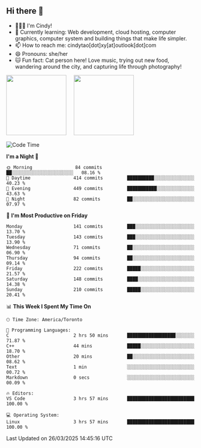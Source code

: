 ## Hi there 👋

<!--
**xinyue296/xinyue296** is a ✨ _special_ ✨ repository because its `README.md` (this file) appears on your GitHub profile.

Here are some ideas to get you started:

- 🔭 I’m currently working on ...
- 🌱 I’m currently learning ...
- 👯 I’m looking to collaborate on ...
- 🤔 I’m looking for help with ...
- 💬 Ask me about ...
- 📫 How to reach me: ...
- 😄 Pronouns: ...
- ⚡ Fun fact: ...
-->
- 👩🏻‍💻 I'm Cindy!
- 🌱 Currently learning: Web development, cloud hosting, computer graphics, computer system and building things that make life simpler.
- 📫 How to reach me: cindytao[dot]xy[at]outlook[dot]com
- 😄 Pronouns: she/her
- 🐱 Fun fact: Cat person here! Love music, trying out new food, wandering around the city, and capturing life through photography!

<!--Github Status: start-->
<div align="left">
  <img height="160em" src="https://github-readme-stats-topaz-two-25.vercel.app/api?username=xinyue296&theme=react&show_icons=true&count_private=true&include_orgs=true&hide=contribs,issues" />
    &nbsp;&nbsp;&nbsp;
  <img height="160em" src="https://github-readme-stats-cindy-taos-projects.vercel.app/api/top-langs/?username=xinyue296&theme=react&count_private=true&include_orgs=true&layout=compact" />
</div>
<!-- Github Status: end-->

<!--START_SECTION:waka-->
![Code Time](http://img.shields.io/badge/Code%20Time-282%20hrs%2036%20mins-blue)

**I'm a Night 🦉** 

```text
🌞 Morning                84 commits          ██░░░░░░░░░░░░░░░░░░░░░░░   08.16 % 
🌆 Daytime                414 commits         ██████████░░░░░░░░░░░░░░░   40.23 % 
🌃 Evening                449 commits         ███████████░░░░░░░░░░░░░░   43.63 % 
🌙 Night                  82 commits          ██░░░░░░░░░░░░░░░░░░░░░░░   07.97 % 
```
📅 **I'm Most Productive on Friday** 

```text
Monday                   141 commits         ███░░░░░░░░░░░░░░░░░░░░░░   13.70 % 
Tuesday                  143 commits         ███░░░░░░░░░░░░░░░░░░░░░░   13.90 % 
Wednesday                71 commits          ██░░░░░░░░░░░░░░░░░░░░░░░   06.90 % 
Thursday                 94 commits          ██░░░░░░░░░░░░░░░░░░░░░░░   09.14 % 
Friday                   222 commits         █████░░░░░░░░░░░░░░░░░░░░   21.57 % 
Saturday                 148 commits         ████░░░░░░░░░░░░░░░░░░░░░   14.38 % 
Sunday                   210 commits         █████░░░░░░░░░░░░░░░░░░░░   20.41 % 
```


📊 **This Week I Spent My Time On** 

```text
🕑︎ Time Zone: America/Toronto

💬 Programming Languages: 
C                        2 hrs 50 mins       ██████████████████░░░░░░░   71.87 % 
C++                      44 mins             █████░░░░░░░░░░░░░░░░░░░░   18.70 % 
Other                    20 mins             ██░░░░░░░░░░░░░░░░░░░░░░░   08.62 % 
Text                     1 min               ░░░░░░░░░░░░░░░░░░░░░░░░░   00.72 % 
Markdown                 0 secs              ░░░░░░░░░░░░░░░░░░░░░░░░░   00.09 % 

🔥 Editors: 
VS Code                  3 hrs 57 mins       █████████████████████████   100.00 % 

💻 Operating System: 
Linux                    3 hrs 57 mins       █████████████████████████   100.00 % 
```


 Last Updated on 26/03/2025 14:45:16 UTC
<!--END_SECTION:waka-->
